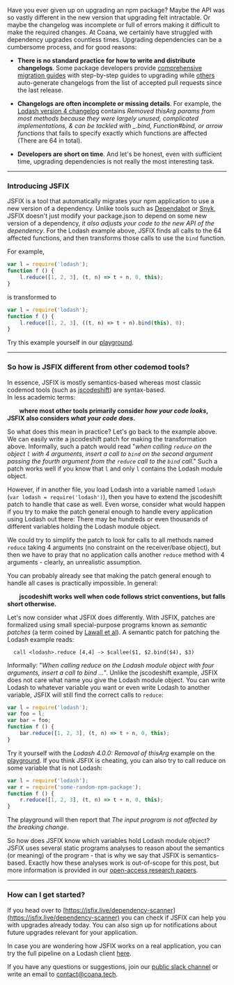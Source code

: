 Have you ever given up on upgrading an npm package?
Maybe the API was so vastly different in the new version that upgrading felt intractable.
Or maybe the changelog was incomplete or full of errors making it difficult to make the required changes.
At Coana, we certainly have struggled with dependency upgrades countless times.
Upgrading dependencies can be a cumbersome process, and for good reasons:

- **There is no standard practice for how to write and distribute changelogs**.
Some package developers provide [comprehensive migration guides](https://v6.rxjs.dev/guide/v6/migration) with step-by-step guides to upgrading while [others](https://github.com/graphql/graphql-js/blob/main/resources/gen-changelog.js) auto-generate changelogs from the list of accepted pull requests since the last release.

- **Changelogs are often incomplete or missing details**.
For example, the [Lodash version 4 changelog](https://github.com/lodash/lodash/wiki/Changelog#v400) contains *Removed thisArg params from most methods because they were largely unused, complicated implementations, & can be tackled with _.bind, Function#bind, or arrow functions* that fails to specify exactly which functions are affected (There are 64 in total). 

- **Developers are short on time**.
And let's be honest, even with sufficient time, upgrading dependencies is not really the most interesting task.  

***

### Introducing JSFIX
JSFIX is a tool that automatically migrates your npm application to use a new version of a dependency.
Unlike tools such as [Dependabot](https://github.com/dependabot) or [Snyk](https://snyk.io/), JSFIX doesn't just modify your package.json to depend on some new version of a dependency, *it also adjusts your code to the new API of the dependency*.
For the Lodash example above, JSFIX finds all calls to the 64 affected functions, and then transforms those calls to use the `bind` function.

For example,

```javascript
var l = require('lodash');
function f () {
    l.reduce([1, 2, 3], (t, n) => t + n, 0, this);
}
```
is transformed to

```javascript
var l = require('lodash');
function f () {
    l.reduce([1, 2, 3], ((t, n) => t + n).bind(this), 0);
}
```

Try this example yourself in our [playground](https://jsfix.live/playground).

***

### So how is JSFIX different from other codemod tools?
In essence, JSFIX is mostly semantics-based whereas most classic codemod tools (such as [jscodeshift](https://github.com/facebook/jscodeshift)) are syntax-based.  
In less academic terms:

&nbsp;&nbsp;&nbsp;&nbsp;&nbsp;&nbsp; **where most other tools primarily consider *how your code looks*, JSFIX also considers *what your code does*.**

So what does this mean in practice? Let's go back to the example above.
We can easily write a jscodeshift patch for making the transformation above.
Informally, such a patch would read "*when calling `reduce` on the object `l` with 4 arguments, insert a call to `bind` on the second argument passing the fourth argument from the `reduce` call to the `bind` call*."
Such a patch works well if you know that `l` and only `l` contains the Lodash module object. 

However, if in another file, you load Lodash into a variable named `lodash` (`var lodash = require('lodash')`), then you have to extend the jscodeshift patch to handle that case as well.
Even worse, consider what would happen if you try to make the patch general enough to handle every application using Lodash out there: There may be hundreds or even thousands of different variables holding the Lodash module object. 

We could try to simplify the patch to look for calls to all methods named `reduce` taking 4 arguments (no constraint on the receiver/base object), but then we have to pray that no application calls another `reduce` method with 4 arguments - clearly, an unrealistic assumption.

You can probably already see that making the patch general enough to handle all cases is practically impossible.
In general: 

&nbsp;&nbsp;&nbsp;&nbsp;&nbsp;&nbsp; **jscodeshift works well when code follows strict conventions, but falls short otherwise.**

Let's now consider what JSFIX does differently. 
With JSFIX, patches are formalized using small special-purpose programs known as *semantic patches* (a term coined by [Lawall et al](https://dl.acm.org/doi/10.1145/1218063.1217942)).
A semantic patch for patching the Lodash example reads:

```
  call <lodash>.reduce [4,4] -> $callee($1, $2.bind($4), $3)
```
Informally: "*When calling reduce on the Lodash module object with four arguments, insert a call to bind ...*".
Unlike the jscodeshift example, JSFIX does not care what name you give the Lodash module object.
You can write Lodash to whatever variable you want or even write Lodash to another variable, JSFIX will still find the correct calls to `reduce`:

```javascript
var l = require('lodash');
var foo = l;
var bar = foo;
function f () {
    bar.reduce([1, 2, 3], (t, n) => t + n, 0, this);
}

```

Try it yourself with the *Lodash 4.0.0: Removal of thisArg* example on the [playground](https://jsfix.live/playground).
If you think JSFIX is cheating, you can also try to call reduce on some variable that is not Lodash: 

```javascript
var l = require('lodash');
var r = require('some-random-npm-package');
function f () {
    r.reduce([1, 2, 3], (t, n) => t + n, 0, this);
}

```

The playground will then report that *The input program is not affected by the breaking change*.

So how does JSFIX know which variables hold Lodash module object? 
JSFIX uses several static programs analyses to reason about the semantics (or meaning) of the program - that is why we say that JSFIX is semantics-based.
Exactly how these analyses work is out-of-scope for this post, but more information is provided in our [open-access research papers](https://jsfix.live/about-jsfix#research).

***

### How can I get started?

If you head over to [https://jsfix.live/dependency-scanner](https://jsfix.live/dependency-scanner) you can check if JSFIX can help you with upgrades already today.
You can also sign up for notifications about future upgrades relevant for your application.

In case you are wondering how JSFIX works on a real application, you can try the full pipeline on a Lodash client [here](http://localhost:4201/jsfix/https%253A%252F%252Fgithub.com%252Fmtorp%252Fminimongo).

If you have any questions or suggestions, join our [public slack channel](https://join.slack.com/t/jsfix-community/shared_invite/zt-16615g0xc-I4cwSWn9Ghdl4CqfcCz7rQ) or write an email to [contact@coana.tech](mailto:contact@coana.tech).
